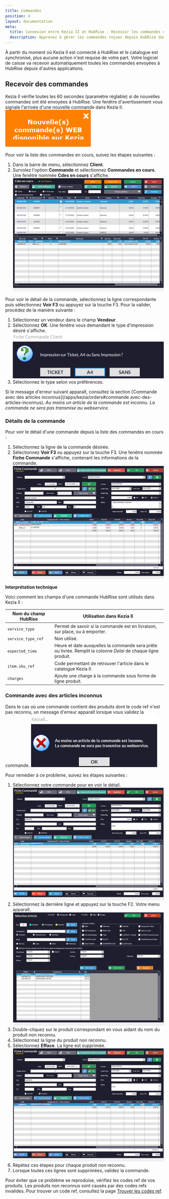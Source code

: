 ```yaml
---
title: Commandes
position: 4
layout: documentation
meta:
  title: Connexion entre Kezia II et HubRise - Recevoir les commandes depuis HubRise
  description: Apprenez à gérer les commandes reçues depuis HubRise dans Kezia II. Lancez l'application et suivez ces instructions.
---
```


À partir du moment où Kezia II est connecté à HubRise et le catalogue est synchronisé, plus aucune action n'est requise de votre part. Votre logiciel de caisse va recevoir automatiquement toutes les commandes envoyées à HubRise depuis d'autres applications.

## Recevoir des commandes

Kezia II vérifie toutes les 60 secondes (paramètre réglable) si de nouvelles commandes ont été envoyées à HubRise. Une fenêtre d'avertissement vous signale l'arrivée d'une nouvelle commande dans Kezia II.
   ![Commandes - Alerte commande web](../images/006-fr-jdc-nouvelle-commande.png)

Pour voir la liste des commandes en cours, suivez les étapes suivantes :

1. Dans la barre de menu, sélectionnez **Client**.
1. Survolez l'option **Commande** et sélectionnez **Commandes en cours**. Une fenêtre nommée **Cdes en cours** s'affiche.
   ![Commandes - Commandes en cours](../images/007-fr-jdc-commandes-en-cours.png)

Pour voir le détail de la commande, sélectionnez la ligne correspondante puis sélectionnez **Voir F3** ou appuyez sur la touche F3. Pour la valider, procédez de la manière suivante :
1. Sélectionnez un vendeur dans le champ **Vendeur**.
1. Sélectionnez **OK**. Une fenêtre vous demandant le type d'impression désiré s'affiche.
   ![Commandes - Type d'impression](../images/009-fr-jdc-type-impression.png)
1. Sélectionnez le type selon vos préférences.

Si le message d'erreur suivant apparaît, consultez la section [Commande avec des articles inconnus](/apps/kezia/orders#commande avec-des-articles-inconnus).
*Au moins un article de la commande est inconnu. La commande ne sera pas transmise au webservice.*

### Détails de la commande

Pour voir le détail d'une commande depuis la liste des commandes en cours :

1. Sélectionnez la ligne de la commande désirée.
1. Sélectionnez **Voir F3** ou appuyez sur la touche F3. Une fenêtre nommée **Fiche Commande** s'affiche, contenant les informations de la commande.
   ![Commandes - Détails commande](../images/008-fr-jdc-details-commande.png)

**Interprétation technique**

Voici comment les champs d'une commande HubRise sont utilisés dans Kezia II :

| Nom du champ HubRise                   | Utilisation dans Kezia II                                                   |
| -------------------------------------- | --------------------------------------------------------------------------- |
| `service_type`                         | Permet de savoir si la commande est en livraison, sur place, ou à emporter. |
| `service_type_ref`                     | Non utilisé.                                                                |
| `expected_time`                        | Heure et date auxquelles la commande sera prête ou livrée. Remplit la colonne *Delai* de chaque ligne produit. |
| `item.sku_ref`                         | Code permettant de retrouver l'article dans le catalogue Kezia II.          |
| `charges`                              | Ajoute une charge à la commande sous forme de ligne produit.                |

### Commande avec des articles inconnus

Dans le cas où une commande contient des produits dont le code ref n'est pas reconnu, un message d'erreur apparaît lorsque vous validez la commande.
   ![Commandes - Articles inconnus](../images/010-fr-jdc-articles-inconnus.png)

Pour remédier à ce problème, suivez les étapes suivantes :
1. Sélectionnez votre commande pour en voir le détail.
   ![Commandes - Commande avec article inconnu](../images/011-fr-jdc-commande-article-inconnu.png)
1. Sélectionnez la dernière ligne et appuyez sur la touche F2. Votre menu apparaît.
   ![Commandes - Sélection article](../images/012-fr-jdc-selection-article.png)
1. Double-cliquez sur le produit correspondant en vous aidant du nom du produit non reconnu.
1. Sélectionnez la ligne du produit non reconnu.
1. Sélectionnez **Efface**. La ligne est supprimée.
   ![Commandes - Commande valide](../images/013-fr-jdc-commande-valide.png)
1. Répétez ces étapes pour chaque produit non reconnu.
1. Lorsque toutes ces lignes sont supprimées, validez la commande.

Pour éviter que ce problème se reproduise, vérifiez les codes ref de vos produits. Les produits non reconnus sont causés par des codes refs invalides. Pour trouver un code ref, consultez la page [Trouver les codes ref](/apps/kezia/map-ref-codes).